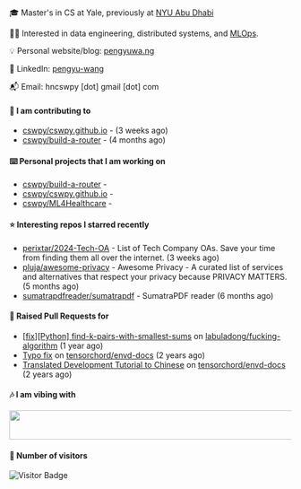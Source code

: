 🎓 Master's in CS at Yale, previously at [NYU Abu Dhabi](https://nyuad.nyu.edu/en/)

🧑‍💻 Interested in data engineering, distributed systems, and [MLOps](https://dlab.berkeley.edu/news/what-mlops-introduction-world-machine-learning-operations).

💡 Personal website/blog: [pengyuwa.ng](https://pengyuwa.ng/)

🙌 LinkedIn: [pengyu-wang](https://www.linkedin.com/in/pengyu-wang/)

📬 Email: hncswpy [dot] gmail [dot] com

#### 🔭 I am contributing to

- [cswpy/cswpy.github.io](https://github.com/cswpy/cswpy.github.io) -  (3 weeks ago)
- [cswpy/build-a-router](https://github.com/cswpy/build-a-router) -  (4 months ago)

#### ⌨️ Personal projects that I am working on

- [cswpy/build-a-router](https://github.com/cswpy/build-a-router) - 
- [cswpy/cswpy.github.io](https://github.com/cswpy/cswpy.github.io) - 
- [cswpy/ML4Healthcare](https://github.com/cswpy/ML4Healthcare) - 

#### ⭐ Interesting repos I starred recently

- [perixtar/2024-Tech-OA](https://github.com/perixtar/2024-Tech-OA) - List of Tech Company OAs. Save your time from finding them all over the internet. (3 weeks ago)
- [pluja/awesome-privacy](https://github.com/pluja/awesome-privacy) - Awesome Privacy - A curated list of services and alternatives that respect your privacy because PRIVACY MATTERS. (5 months ago)
- [sumatrapdfreader/sumatrapdf](https://github.com/sumatrapdfreader/sumatrapdf) - SumatraPDF reader (6 months ago)

#### 🔨 Raised Pull Requests for

- [[fix][Python] find-k-pairs-with-smallest-sums](https://github.com/labuladong/fucking-algorithm/pull/1424) on [labuladong/fucking-algorithm](https://github.com/labuladong/fucking-algorithm) (1 year ago)
- [Typo fix](https://github.com/tensorchord/envd-docs/pull/73) on [tensorchord/envd-docs](https://github.com/tensorchord/envd-docs) (2 years ago)
- [Translated Development Tutorial to Chinese](https://github.com/tensorchord/envd-docs/pull/71) on [tensorchord/envd-docs](https://github.com/tensorchord/envd-docs) (2 years ago)

#### 🎶 I am vibing with
<img
	src="https://spotify-badge-opal.vercel.app/api/now-playing.svg"
	width="540"
	height="52"
/>

#### 🔢 Number of visitors
![Visitor Badge](https://visitor-badge.laobi.icu/badge?page_id=cswpy)
